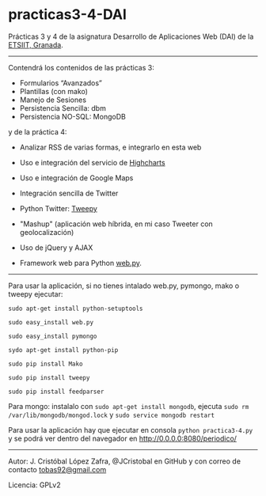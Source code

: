practicas3-4-DAI
================

Prácticas 3 y 4 de la asignatura Desarrollo de Aplicaciones Web (DAI) de la [ETSIIT, Granada](http://etsiit.ugr.es/).

***

Contendrá los contenidos de las prácticas 3:

* Formularios “Avanzados”
* Plantillas (con mako)
* Manejo de Sesiones
* Persistencia Sencilla: dbm
* Persistencia NO-SQL: MongoDB

y de la práctica 4:

* Analizar RSS de varias formas, e integrarlo en esta web
* Uso e integración del servicio de [Highcharts](http://www.highcharts.com/)
* Uso e integración de Google Maps
* Integración sencilla de Twitter
* Python Twitter: [Tweepy](http://pythonhosted.org/tweepy/html/)
* "Mashup" (aplicación web híbrida, en mi caso Tweeter con geolocalización)
* Uso de jQuery y AJAX

* Framework web para Python [web.py](http://webpy.org/). 


***

Para usar la aplicación, si no tienes intalado web.py, pymongo, mako o tweepy ejecutar:

`sudo apt-get install python-setuptools`

`sudo easy_install web.py`

`sudo easy_install pymongo`

`sydo apt-get install python-pip`

`sudo pip install Mako`

`sudo pip install tweepy`

`sudo pip install feedparser`


Para mongo: instalalo con `sudo apt-get install mongodb`, ejecuta `sudo rm  /var/lib/mongodb/mongod.lock` y `sudo service mongodb restart`


Para usar la aplicación  hay que ejecutar en consola `python practica3-4.py` y se podrá ver dentro del navegador en http://0.0.0.0:8080/periodico/

***

Autor:
J. Cristóbal López Zafra, @JCristobal en GitHub y con correo de contacto tobas92@gmail.com

Licencia: GPLv2
